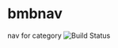 bmbnav
======

nav for category
<img src="https://camo.githubusercontent.com/0b000f87eed59acef1214ed0c8fdce118111f400/68747470733a2f2f7365637572652e7472617669732d63692e6f72672f747762732f626f6f7473747261702e706e67" alt="Build Status" data-canonical-src="https://secure.travis-ci.org/twbs/bootstrap.png" style="max-width:100%;">
